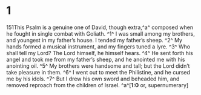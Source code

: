 # 1 
151This Psalm is a genuine one of David, though extra,^a^ composed when he fought in single combat with Goliath. ^1^ I was small among my brothers, and youngest in my father’s house. I tended my father’s sheep. ^2^ My hands formed a musical instrument, and my fingers tuned a lyre. ^3^ Who shall tell my Lord? The Lord himself, he himself hears. ^4^ He sent forth his angel and took me from my father’s sheep, and he anointed me with his anointing oil. ^5^ My brothers were handsome and tall; but the Lord didn’t take pleasure in them. ^6^ I went out to meet the Philistine, and he cursed me by his idols. ^7^ But I drew his own sword and beheaded him, and removed reproach from the children of Israel. 
^a^[**1:0** or, supernumerary]